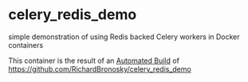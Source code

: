 # celery_redis_demo
simple demonstration of using Redis backed Celery workers in Docker containers

This container is the result of an [Automated Build] of https://github.com/RichardBronosky/celery_redis_demo


[Automated Build]: http://docs.docker.com/docker-hub/builds/

